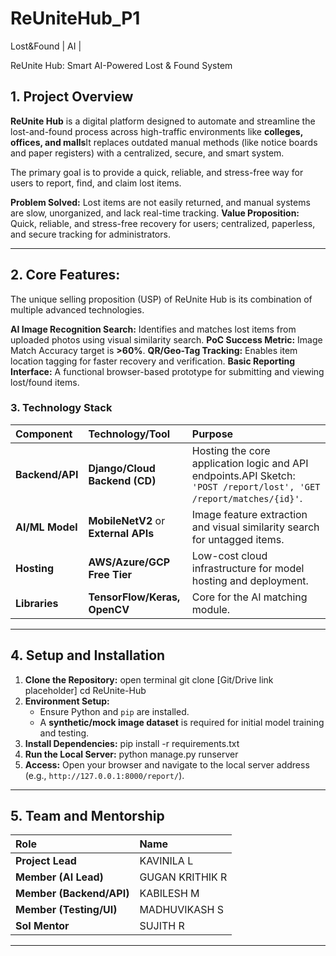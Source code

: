 # ReUniteHub_P1
Lost&Found | AI |

ReUnite Hub: Smart AI-Powered Lost & Found System

## 1. Project Overview

**ReUnite Hub** is a digital platform designed to automate and streamline the lost-and-found process across high-traffic environments like 
**colleges, offices, and malls**It replaces outdated manual methods (like notice boards and paper registers) with a centralized, secure, and smart system.

The primary goal is to provide a quick, reliable, and stress-free way for users to report, find, and claim lost items.

**Problem Solved:** Lost items are not easily returned, and manual systems are slow, unorganized, and lack real-time tracking.
**Value Proposition:** Quick, reliable, and stress-free recovery for users; centralized, paperless, and secure tracking for administrators.

---

## 2. Core Features:

The unique selling proposition (USP) of ReUnite Hub is its combination of multiple advanced technologies.

**AI Image Recognition Search:** Identifies and matches lost items from uploaded photos using visual similarity search.
**PoC Success Metric:** Image Match Accuracy target is **>60%**.
**QR/Geo-Tag Tracking:** Enables item location tagging for faster recovery and verification.
**Basic Reporting Interface:** A functional browser-based prototype for submitting and viewing lost/found items.

### 3. Technology Stack

| Component | Technology/Tool | Purpose |
| :--- | :--- | :--- |
| **Backend/API** | **Django/Cloud Backend (CD)** | Hosting the core application logic and API endpoints.API Sketch: `'POST /report/lost', 'GET /report/matches/{id}'`. |
| **AI/ML Model** | **MobileNetV2** or **External APIs**  |Image feature extraction and visual similarity search for untagged items. |
| **Hosting** | **AWS/Azure/GCP Free Tier**  | Low-cost cloud infrastructure for model hosting and deployment. |
| **Libraries** | **TensorFlow/Keras, OpenCV** | Core for the AI matching module. |

---

## 4. Setup and Installation

1.  **Clone the Repository:**
    open terminal 
    git clone [Git/Drive link placeholder]
    cd ReUnite-Hub
2.  **Environment Setup:**
    * Ensure Python and `pip` are installed.
    * A **synthetic/mock image dataset** is required for initial model training and testing.
3.  **Install Dependencies:**
    pip install -r requirements.txt
4.  **Run the Local Server:**
    python manage.py runserver
5.  **Access:** Open your browser and navigate to the local server address (e.g., `http://127.0.0.1:8000/report/`).

---

## 5. Team and Mentorship

| Role | Name | 
| :--- | :--- | 
| **Project Lead** | KAVINILA L |
| **Member (AI Lead)** | GUGAN KRITHIK R  |
| **Member (Backend/API)** | KABILESH M  |
| **Member (Testing/UI)** | MADHUVIKASH S  |
| **SoI Mentor** | SUJITH R  |


---
